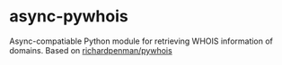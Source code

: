 # async-pywhois
Async-compatiable Python module for retrieving WHOIS information of domains. Based on [richardpenman/pywhois](https://github.com/richardpenman/pywhois)
